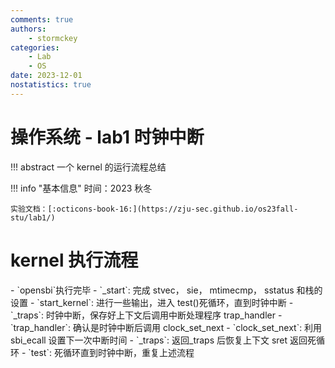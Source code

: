 ```yaml
---
comments: true
authors:
    - stormckey
categories:
    - Lab
    - OS
date: 2023-12-01
nostatistics: true
---
```


# 操作系统 - lab1 时钟中断

!!! abstract
    一个 kernel 的运行流程总结

<!-- more -->

!!! info "基本信息"
    时间：2023 秋冬

    实验文档：[:octicons-book-16:](https://zju-sec.github.io/os23fall-stu/lab1/)

# kernel 执行流程

<div class="annotate" markdown>
- `opensbi`执行完毕
- `_start`: 完成 stvec， sie， mtimecmp， sstatus 和栈的设置
- `start_kernel`: 进行一些输出，进入 test()死循环，直到时钟中断
- `_traps`: 时钟中断，保存好上下文后调用中断处理程序 trap_handler
- `trap_handler`: 确认是时钟中断后调用 clock_set_next
- `clock_set_next`: 利用 sbi_ecall 设置下一次中断时间
- `_traps`: 返回_traps 后恢复上下文 sret 返回死循环
- `test`: 死循环直到时钟中断，重复上述流程
</div>

